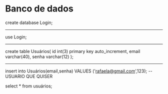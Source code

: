 # Banco de dados

  create database Login;
  -- --------
  use Login;
  
  -- -----------
  create table Usuários(
  	id int(3) primary key auto_increment,
      email varchar(40),
      senha varchar(12)
  );
  -- -----------
  insert into Usuários(email,senha) VALUES
  ('rafaela@gmail.com',123); -- USUARIO QUE QUISER	
  


  select * from usuários;
